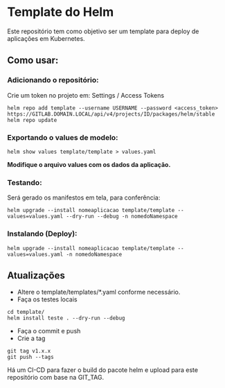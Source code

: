 # Template do Helm 

Este repositório tem como objetivo ser um template para deploy de aplicações em Kubernetes.

## Como usar:

### Adicionando o repositório:
Crie um token no projeto em: Settings / Access Tokens
```
helm repo add template --username USERNAME --password <access_token>  https://GITLAB.DOMAIN.LOCAL/api/v4/projects/ID/packages/helm/stable
helm repo update
```

### Exportando o values de modelo:
```
helm show values template/template > values.yaml 
```
**Modifique o arquivo values com os dados da aplicação.**

### Testando:
Será gerado os manifestos em tela, para conferência:
```
helm upgrade --install nomeaplicacao template/template --values=values.yaml --dry-run --debug -n nomedoNamespace
```

### Instalando (Deploy):
```
helm upgrade --install nomeaplicacao template/template --values=values.yaml -n nomedoNamespace
```


## Atualizações

- Altere o template/templates/*.yaml conforme necessário.
- Faça os testes locais 
```
cd template/
helm install teste . --dry-run --debug
```

- Faça o commit e push
- Crie a tag
```
git tag v1.x.x
git push --tags
```

Há um CI-CD para fazer o build do pacote helm e upload para este repositório com base na GIT_TAG.
